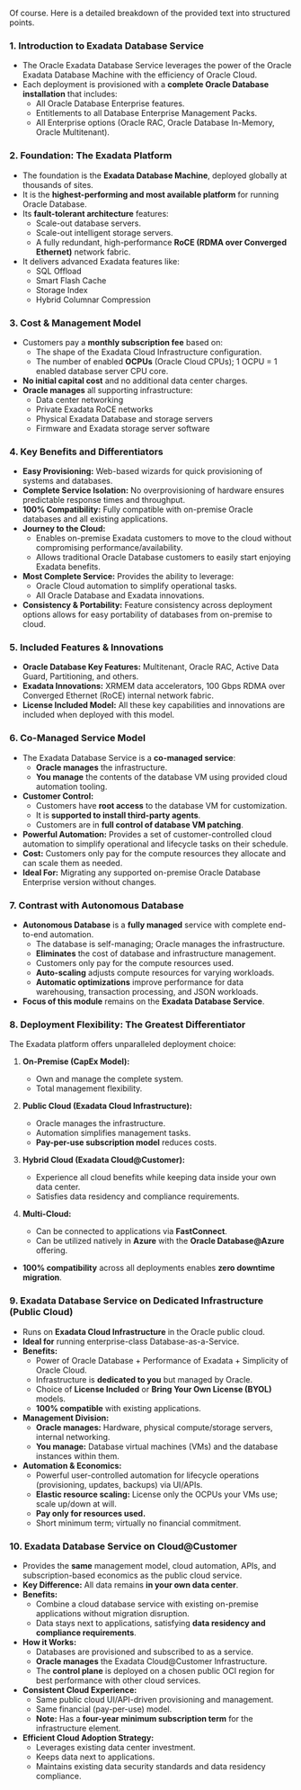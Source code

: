Of course. Here is a detailed breakdown of the provided text into structured points.

### **1. Introduction to Exadata Database Service**
*   The Oracle Exadata Database Service leverages the power of the Oracle Exadata Database Machine with the efficiency of Oracle Cloud.
*   Each deployment is provisioned with a **complete Oracle Database installation** that includes:
    *   All Oracle Database Enterprise features.
    *   Entitlements to all Database Enterprise Management Packs.
    *   All Enterprise options (Oracle RAC, Oracle Database In-Memory, Oracle Multitenant).

### **2. Foundation: The Exadata Platform**
*   The foundation is the **Exadata Database Machine**, deployed globally at thousands of sites.
*   It is the **highest-performing and most available platform** for running Oracle Database.
*   Its **fault-tolerant architecture** features:
    *   Scale-out database servers.
    *   Scale-out intelligent storage servers.
    *   A fully redundant, high-performance **RoCE (RDMA over Converged Ethernet)** network fabric.
*   It delivers advanced Exadata features like:
    *   SQL Offload
    *   Smart Flash Cache
    *   Storage Index
    *   Hybrid Columnar Compression

### **3. Cost & Management Model**
*   Customers pay a **monthly subscription fee** based on:
    *   The shape of the Exadata Cloud Infrastructure configuration.
    *   The number of enabled **OCPUs** (Oracle Cloud CPUs); 1 OCPU = 1 enabled database server CPU core.
*   **No initial capital cost** and no additional data center charges.
*   **Oracle manages** all supporting infrastructure:
    *   Data center networking
    *   Private Exadata RoCE networks
    *   Physical Exadata Database and storage servers
    *   Firmware and Exadata storage server software

### **4. Key Benefits and Differentiators**
*   **Easy Provisioning:** Web-based wizards for quick provisioning of systems and databases.
*   **Complete Service Isolation:** No overprovisioning of hardware ensures predictable response times and throughput.
*   **100% Compatibility:** Fully compatible with on-premise Oracle databases and all existing applications.
*   **Journey to the Cloud:**
    *   Enables on-premise Exadata customers to move to the cloud without compromising performance/availability.
    *   Allows traditional Oracle Database customers to easily start enjoying Exadata benefits.
*   **Most Complete Service:** Provides the ability to leverage:
    *   Oracle Cloud automation to simplify operational tasks.
    *   All Oracle Database and Exadata innovations.
*   **Consistency & Portability:** Feature consistency across deployment options allows for easy portability of databases from on-premise to cloud.

### **5. Included Features & Innovations**
*   **Oracle Database Key Features:** Multitenant, Oracle RAC, Active Data Guard, Partitioning, and others.
*   **Exadata Innovations:** XRMEM data accelerators, 100 Gbps RDMA over Converged Ethernet (RoCE) internal network fabric.
*   **License Included Model:** All these key capabilities and innovations are included when deployed with this model.

### **6. Co-Managed Service Model**
*   The Exadata Database Service is a **co-managed service**:
    *   **Oracle manages** the infrastructure.
    *   **You manage** the contents of the database VM using provided cloud automation tooling.
*   **Customer Control:**
    *   Customers have **root access** to the database VM for customization.
    *   It is **supported to install third-party agents**.
    *   Customers are in **full control of database VM patching**.
*   **Powerful Automation:** Provides a set of customer-controlled cloud automation to simplify operational and lifecycle tasks on their schedule.
*   **Cost:** Customers only pay for the compute resources they allocate and can scale them as needed.
*   **Ideal For:** Migrating any supported on-premise Oracle Database Enterprise version without changes.

### **7. Contrast with Autonomous Database**
*   **Autonomous Database** is a **fully managed** service with complete end-to-end automation.
    *   The database is self-managing; Oracle manages the infrastructure.
    *   **Eliminates** the cost of database and infrastructure management.
    *   Customers only pay for the compute resources used.
    *   **Auto-scaling** adjusts compute resources for varying workloads.
    *   **Automatic optimizations** improve performance for data warehousing, transaction processing, and JSON workloads.
*   **Focus of this module** remains on the **Exadata Database Service**.

### **8. Deployment Flexibility: The Greatest Differentiator**
The Exadata platform offers unparalleled deployment choice:

1.  **On-Premise (CapEx Model):**
    *   Own and manage the complete system.
    *   Total management flexibility.

2.  **Public Cloud (Exadata Cloud Infrastructure):**
    *   Oracle manages the infrastructure.
    *   Automation simplifies management tasks.
    *   **Pay-per-use subscription model** reduces costs.

3.  **Hybrid Cloud (Exadata Cloud@Customer):**
    *   Experience all cloud benefits while keeping data inside your own data center.
    *   Satisfies data residency and compliance requirements.

4.  **Multi-Cloud:**
    *   Can be connected to applications via **FastConnect**.
    *   Can be utilized natively in **Azure** with the **Oracle Database@Azure** offering.
*   **100% compatibility** across all deployments enables **zero downtime migration**.

### **9. Exadata Database Service on Dedicated Infrastructure (Public Cloud)**
*   Runs on **Exadata Cloud Infrastructure** in the Oracle public cloud.
*   **Ideal for** running enterprise-class Database-as-a-Service.
*   **Benefits:**
    *   Power of Oracle Database + Performance of Exadata + Simplicity of Oracle Cloud.
    *   Infrastructure is **dedicated to you** but managed by Oracle.
    *   Choice of **License Included** or **Bring Your Own License (BYOL)** models.
    *   **100% compatible** with existing applications.
*   **Management Division:**
    *   **Oracle manages:** Hardware, physical compute/storage servers, internal networking.
    *   **You manage:** Database virtual machines (VMs) and the database instances within them.
*   **Automation & Economics:**
    *   Powerful user-controlled automation for lifecycle operations (provisioning, updates, backups) via UI/APIs.
    *   **Elastic resource scaling:** License only the OCPUs your VMs use; scale up/down at will.
    *   **Pay only for resources used.**
    *   Short minimum term; virtually no financial commitment.

### **10. Exadata Database Service on Cloud@Customer**
*   Provides the **same** management model, cloud automation, APIs, and subscription-based economics as the public cloud service.
*   **Key Difference:** All data remains **in your own data center**.
*   **Benefits:**
    *   Combine a cloud database service with existing on-premise applications without migration disruption.
    *   Data stays next to applications, satisfying **data residency and compliance requirements**.
*   **How it Works:**
    *   Databases are provisioned and subscribed to as a service.
    *   **Oracle manages** the Exadata Cloud@Customer Infrastructure.
    *   The **control plane** is deployed on a chosen public OCI region for best performance with other cloud services.
*   **Consistent Cloud Experience:**
    *   Same public cloud UI/API-driven provisioning and management.
    *   Same financial (pay-per-use) model.
    *   **Note:** Has a **four-year minimum subscription term** for the infrastructure element.
*   **Efficient Cloud Adoption Strategy:**
    *   Leverages existing data center investment.
    *   Keeps data next to applications.
    *   Maintains existing data security standards and data residency compliance.